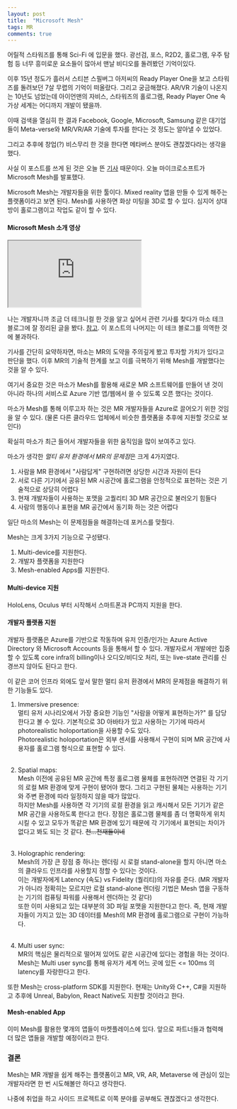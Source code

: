 ```yaml
---
layout: post
title:  "Microsoft Mesh"
tags: MR
comments: true
---
```


어릴적 스타워즈를 통해 Sci-Fi 에 입문을 했다. 광선검, 포스, R2D2, 홀로그램, 우주 탐험 등 너무 흥미로운 요소들이 많아서 맨날 비디오를 돌려봤던 기억이있다. 

이후 15년 정도가 흘러서 스티븐 스필버그 아저씨의 Ready Player One을 보고 스타워즈를 돌려보던 7살 무렵의 기억이 떠올랐다. 그리고 궁금해졌다. AR/VR 기술이 나온지는 10년도 넘었는데 아이언맨의 자비스, 스타워즈의 홀로그램, Ready Player One 속 가상 세계는 어디까지 개발이 됐을까. 

이때 검색을 열심히 한 결과 Facebook, Google, Microsoft, Samsung 같은 대기업들이 Meta-verse와 MR/VR/AR 기술에 투자를 한다는 것 정도는 알아낼 수 있었다. 

그리고 추후에 창업(?) 비스무리 한 것을 한다면 메타버스 분야도 괜찮겠다라는 생각을 했다.

사실 이 포스트를 쓰게 된 것은 오늘 뜬 [기사](https://mspoweruser.com/microsoft-mesh-platform-mixed-reality-apps/) 때문이다. 오늘 마이크로소프트가 Microsoft Mesh를 발표했다. 

Microsoft Mesh는 개발자들을 위한 툴이다. Mixed reality 앱을 만들 수 있게 해주는 플랫폼이라고 보면 된다. Mesh를 사용하면 화상 미팅을 3D로 할 수 있다. 심지어 상대방이 홀로그램이고 작업도 같이 할 수 있다.

#### Microsoft Mesh 소개 영상
<!-- 16:9 aspect ratio -->
<div class="responsive-embed responsive-embed-16by9">
  <iframe class="responsive-embed-item" src="https://www.youtube-nocookie.com/embed/Jd2GK0qDtRg"></iframe>
</div>

나는 개발자니까 조금 더 테크니컬 한 것을 알고 싶어서 관련 기사를 찾다가 마소 테크 블로그에 잘 정리된 글을 봤다. [참고](https://techcommunity.microsoft.com/t5/mixed-reality-blog/microsoft-mesh-a-technical-overview/ba-p/2176004). 이 포스트의 나머지는 이 테크 블로그를 의역한 것에 불과하다.

기사를 간단히 요약하자면, 마소는 MR의 도약을 주의깊게 봤고 투자할 가치가 있다고 판단을 했다. 이후 MR의 기술적 한계를 보고 이를 극복하기 위해 Mesh를 개발했다는 것을 알 수 있다. 

여기서 중요한 것은 마소가 Mesh를 활용해 새로운 MR 소프트웨어를 만들어 낸 것이 아니라 하나의 서비스로 Azure 기반 앱/웹에서 쓸 수 있도록 오픈 했다는 것이다. 

마소가 Mesh를 통해 이루고자 하는 것은 MR 개발자들을 Azure로 끌어오기 위한 것임을 알 수 있다. (물론 다른 클라우드 업체에서 비슷한 플랫폼을 추후에 지원할 것으로 보인다)

확실히 마소가 최근 들어서 개발자들을 위한 움직임을 많이 보여주고 있다.

마소가 생각한 *멀티 유저 환경에서 MR의 문제점*은 크게 4가지였다.

1. 사람을 MR 환경에서 "사람답게" 구현하려면 상당한 시간과 자원이 든다
2. 서로 다른 기기에서 공유된 MR 시공간에 홀로그램을 안정적으로 표현하는 것은 기술적으로 상당히 어렵다
3. 현재 개발자들이 사용하는 포맷을 고퀄리티 3D MR 공간으로 불러오기 힘들다
4. 사람의 행동이나 표현을 MR 공간에서 동기화 하는 것은 어렵다

일단 마소의 Mesh는 이 문제점들을 해결하는데 포커스를 맞췄다.

Mesh는 크게 3가지 기능으로 구성됐다.
1. Multi-device를 지원한다. 
2. 개발자 플랫폼을 지원한다
3. Mesh-enabled Apps를 지원한다.

#### Multi-device 지원

HoloLens, Oculus 부터 시작해서 스마트폰과 PC까지 지원을 한다.

#### 개발자 플랫폼 지원

개발자 플랫폼은 Azure를 기반으로 작동하며 유저 인증/인가는 Azure Active Directory 와 Microsoft Accounts 등을 통해서 할 수 있다. 개발자로서 개발에만 집중 할 수 있도록 core infra의 billing이나 오디오/비디오 처리, 또는 live-state 관리를 신경쓰지 않아도 된다고 한다. 

이 같은 코어 인프라 외에도 앞서 말한 멀티 유저 환경에서 MR의 문제점을 해결하기 위한 기능들도 있다. 

1. Immersive presence: <br>멀티 유저 시나리오에서 가장 중요한 기능인 "사람을 어떻게 표현하는가?" 를 담당한다고 볼 수 있다. 기본적으로 3D 아바타가 있고 사용하는 기기에 따라서 photorealistic holoportation을 사용할 수도 있다. <br>
Photorealistic holoportation은 외부 센서를 사용해서 구현이 되며 MR 공간에 사용자를 홀로그램 형식으로 표현할 수 있다.<br><br>

2. Spatial maps: <br> Mesh 이전에 공유된 MR 공간에 특정 홀로그램 물체를 표현하려면 연결된 각 기기의 로컬 MR 환경에 맞게 구현이 됐어야 했다. 그리고 구현된 물체는 사용하는 기기와 주변 환경에 따라 일정하지 않을 때가 많았다. <br> 하지만 Mesh를 사용하면 각 기기의 로컬 환경을 읽고 캐시해서 모든 기기가 같은 MR 공간을 사용하도록 한다고 한다. 장점은 홀로그램 물체를 좀 더 명확하게 위치 시킬 수 있고 모두가 똑같은 MR 환경에 있기 때문에 각 기기에서 표현되는 차이가 없다고 봐도 되는 것 같다. ~~천...천재들이네~~ <br><br>

3. Holographic rendering: <br>
Mesh의 가장 큰 장점 중 하나는 렌더링 시 로컬 stand-alone을 할지 아니면 마소의 클라우드 인프라를 사용할지 정할 수 있다는 것이다. <br>
이는 개발자에게 Latency (속도) vs Fidelity (퀄리티)의 자유를 준다. (MR 개발자가 아니라 정확히는 모르지만 로컬 stand-alone 렌더링 기법은 Mesh 앱을 구동하는 기기의 컴퓨팅 파워를 사용해서 렌더하는 것 같다)<br>
또한 이미 사용되고 있는 대부분의 3D 파일 포맷을 지원한다고 한다. 즉, 현재 개발자들이 가지고 있는 3D 데이터를 Mesh의 MR 환경에 홀로그램으로 구현이 가능하다.<br><br>

4. Multi user sync: <br>
MR의 핵심은 물리적으로 떨어져 있어도 같은 시공간에 있다는 경험을 하는 것이다. Mesh는 Multi user sync를 통해 유저가 세계 어느 곳에 있든 <= 100ms 의 latency를 자랑한다고 한다.

또한 Mesh는 cross-platform SDK를 지원한다. 현재는 Unity와 C++, C#을 지원하고 추후에 Unreal, Babylon, React Native도 지원할 것이라고 한다. 

#### Mesh-enabled App
이미 Mesh를 활용한 몇개의 앱들이 마켓플레이스에 있다. 앞으로 파트너들과 협력해 더 많은 앱들을 개발할 예정이라고 한다.

### 결론

Mesh는 MR 개발을 쉽게 해주는 플랫폼이고 MR, VR, AR, Metaverse 에 관심이 있는 개발자라면 한 번 시도해볼만 하다고 생각한다.

나중에 취업을 하고 사이드 프로젝트로 이쪽 분야를 공부해도 괜찮겠다고 생각한다.
